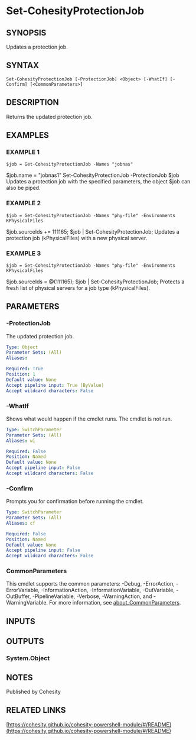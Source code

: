 # Set-CohesityProtectionJob

## SYNOPSIS
Updates a protection job.

## SYNTAX

```
Set-CohesityProtectionJob [-ProtectionJob] <Object> [-WhatIf] [-Confirm] [<CommonParameters>]
```

## DESCRIPTION
Returns the updated protection job.

## EXAMPLES

### EXAMPLE 1
```
$job = Get-CohesityProtectionJob -Names "jobnas"
```

$job.name = "jobnas1"
Set-CohesityProtectionJob -ProtectionJob $job
Updates a protection job with the specified parameters, the object $job can also be piped.

### EXAMPLE 2
```
$job = Get-CohesityProtectionJob -Names "phy-file" -Environments KPhysicalFiles
```

$job.sourceIds += 111165;
$job | Set-CohesityProtectionJob;
Updates a protection job (kPhysicalFiles) with a new physical server.

### EXAMPLE 3
```
$job = Get-CohesityProtectionJob -Names "phy-file" -Environments KPhysicalFiles
```

$job.sourceIds = @(111165);
$job | Set-CohesityProtectionJob;
Protects a fresh list of physical servers for a job type (kPhysicalFiles).

## PARAMETERS

### -ProtectionJob
The updated protection job.

```yaml
Type: Object
Parameter Sets: (All)
Aliases:

Required: True
Position: 1
Default value: None
Accept pipeline input: True (ByValue)
Accept wildcard characters: False
```

### -WhatIf
Shows what would happen if the cmdlet runs.
The cmdlet is not run.

```yaml
Type: SwitchParameter
Parameter Sets: (All)
Aliases: wi

Required: False
Position: Named
Default value: None
Accept pipeline input: False
Accept wildcard characters: False
```

### -Confirm
Prompts you for confirmation before running the cmdlet.

```yaml
Type: SwitchParameter
Parameter Sets: (All)
Aliases: cf

Required: False
Position: Named
Default value: None
Accept pipeline input: False
Accept wildcard characters: False
```

### CommonParameters
This cmdlet supports the common parameters: -Debug, -ErrorAction, -ErrorVariable, -InformationAction, -InformationVariable, -OutVariable, -OutBuffer, -PipelineVariable, -Verbose, -WarningAction, and -WarningVariable. For more information, see [about_CommonParameters](http://go.microsoft.com/fwlink/?LinkID=113216).

## INPUTS

## OUTPUTS

### System.Object
## NOTES
Published by Cohesity

## RELATED LINKS

[https://cohesity.github.io/cohesity-powershell-module/#/README](https://cohesity.github.io/cohesity-powershell-module/#/README)

